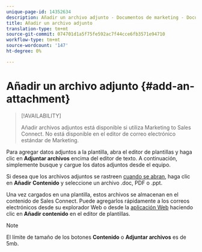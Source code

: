 ```yaml
---
unique-page-id: 14352634
description: Añadir un archivo adjunto - Documentos de marketing - Documentación del producto
title: Añadir un archivo adjunto
translation-type: tm+mt
source-git-commit: 074701d1a5f75fe592ac7f44cce6fb3571e94710
workflow-type: tm+mt
source-wordcount: '147'
ht-degree: 0%

---
```



# Añadir un archivo adjunto {#add-an-attachment}

>[!AVAILABILITY]
>
>
>Añadir archivos adjuntos está disponible si utiliza Marketing to Sales Connect. No está disponible en el editor de correo electrónico estándar de Marketing.

Para agregar datos adjuntos a la plantilla, abra el editor de plantillas y haga clic en **Adjuntar archivos** encima del editor de texto. A continuación, simplemente busque y cargue los datos adjuntos desde el equipo.

Si desea que los archivos adjuntos se rastreen [cuando se abran](http://docs.marketo.com/display/TEST/How+to+Track+Your+Email+Attachments), haga clic en **Añadir** **Contenido** y seleccione un archivo .doc, PDF o .ppt.

Una vez cargados en una plantilla, estos archivos se almacenan en el contenido de Sales Connect. Puede agregarlos rápidamente a los correos electrónicos desde su explorador Web o desde la [aplicación Web](http://toutapp.com/login) haciendo clic en **Añadir contenido** en el editor de plantillas.

>[!NOTE]
>
>El límite de tamaño de los botones **Contenido** o **Adjuntar archivos** es de 5mb.


